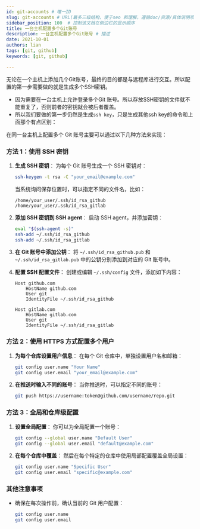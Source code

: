 ```yaml
---
id: git-accounts # 唯一ID
slug: git-accounts # URL(最多三级结构，便于seo 和理解，遵循doc/资源/具体说明项 的原则)
sidebar_position: 100  # 控制该文档在侧边栏的显示顺序
title: 一台主机配置多个Git账号
description: 一台主机配置多个Git账号 # 描述
date: 2021-10-01
authors: lian
tags: [git, github]
keywords: [git, github]

---
```



无论在一个主机上添加几个Git账号，最终的目的都是与远程库进行交互。所以配置的第一步需要做的就是生成多个SSH密钥。

- 因为需要在一台主机上允许登录多个Git 账号。所以存放SSH密钥的文件就不能重复了，否则前者的密钥就会被后者覆盖。
- 所以我们要做的第一步仍然是生成``ssh key``，只是生成其他ssh key的命令和上面那个有点区别：



在同一台主机上配置多个 Git 账号主要可以通过以下几种方法来实现：

### 方法 1：使用 SSH 密钥
1. **生成 SSH 密钥**：
   为每个 Git 账号生成一个 SSH 密钥对：
   ```bash
   ssh-keygen -t rsa -C "your_email@example.com"
   ```
   当系统询问保存位置时，可以指定不同的文件名，比如：
   ```
   /home/your_user/.ssh/id_rsa_github
   /home/your_user/.ssh/id_rsa_gitlab
   ```

2. **添加 SSH 密钥到 SSH agent**：
   启动 SSH agent，并添加密钥：
   ```bash
   eval "$(ssh-agent -s)"
   ssh-add ~/.ssh/id_rsa_github
   ssh-add ~/.ssh/id_rsa_gitlab
   ```

3. **在 Git 账号中添加公钥**：
   将 `~/.ssh/id_rsa_github.pub` 和 `~/.ssh/id_rsa_gitlab.pub` 中的公钥分别添加到对应的 Git 账号中。

4. **配置 SSH 配置文件**：
   创建或编辑 `~/.ssh/config` 文件，添加如下内容：
   ```plaintext
   Host github.com
       HostName github.com
       User git
       IdentityFile ~/.ssh/id_rsa_github

   Host gitlab.com
       HostName gitlab.com
       User git
       IdentityFile ~/.ssh/id_rsa_gitlab
   ```

### 方法 2：使用 HTTPS 方式配置多个用户
1. **为每个仓库设置用户信息**：
   在每个 Git 仓库中，单独设置用户名和邮箱：
   ```bash
   git config user.name "Your Name"
   git config user.email "your_email@example.com"
   ```

2. **在推送时输入不同的账号**：
   当你推送时，可以指定不同的账号：
   ```bash
   git push https://username:token@github.com/username/repo.git
   ```

### 方法 3：全局和仓库级配置
1. **设置全局配置**：
   你可以为全局配置一个账号：
   ```bash
   git config --global user.name "Default User"
   git config --global user.email "default@example.com"
   ```

2. **在每个仓库中覆盖**：
   然后在每个特定的仓库中使用局部配置覆盖全局设置：
   ```bash
   git config user.name "Specific User"
   git config user.email "specific@example.com"
   ```

### 其他注意事项
- 确保在每次操作前，确认当前的 Git 用户配置：
  ```bash
  git config user.name
  git config user.email
  ```
